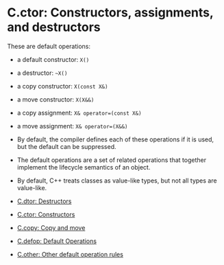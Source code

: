 # C.ctor: Constructors, assignments, and destructors
These are default operations:

- a default constructor: `X()`
- a destructor: `~X()`
- a copy constructor: `X(const X&)`
- a move constructor: `X(X&&)`
- a copy assignment: `X& operator=(const X&)`
- a move assignment: `X& operator=(X&&)`

- By default, the compiler defines each of these operations if it is used, but the default can be suppressed.
- The default operations are a set of related operations that together implement the lifecycle semantics of an object.
- By default, C++ treats classes as value-like types, but not all types are value-like.

- [C.dtor: Destructors](C.dtor.md)
- [C.ctor: Constructors](C.ctor.md)
- [C.copy: Copy and move](C.copy.md)
- [C.defop: Default Operations](C.defop.md)
- [C.other: Other default operation rules](C.other.md)